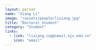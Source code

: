```yaml
---
layout: person
name: "Xiang Li"
image: "/assets/people/lixiang.jpg"
title: "Doctoral Student"
category: "Student"
links:
  - link: "lixiang.cog@smail.nju.edu.cn"
    icon: "email"
---
```


